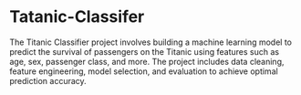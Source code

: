 # Tatanic-Classifer
The Titanic Classifier project involves building a machine learning model to predict the survival of passengers on the Titanic using features such as age, sex, passenger class, and more. The project includes data cleaning, feature engineering, model selection, and evaluation to achieve optimal prediction accuracy.
